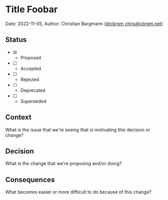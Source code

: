 # Title Foobar

Date: 2022-11-05, Author: Christian Bargmann ([@cbrgm <chris@cbrgm.net>](mailto:chris@cbrgm.net))

## Status

- [x] - Proposed
- [ ] - Accepted
- [ ] - Rejected
- [ ] - Deprecated
- [ ] - Superseded

## Context

What is the issue that we're seeing that is motivating this decision or change?

## Decision

What is the change that we're proposing and/or doing?

## Consequences

What becomes easier or more difficult to do because of this change?

